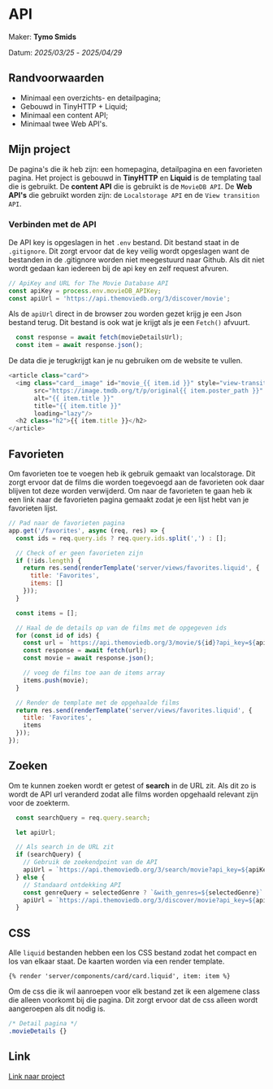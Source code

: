 # API

Maker: **Tymo Smids**

Datum: *2025/03/25* - *2025/04/29*

## Randvoorwaarden

- Minimaal een overzichts- en detailpagina;
- Gebouwd in TinyHTTP + Liquid;
- Minimaal een content API;
- Minimaal twee Web API's.

## Mijn project

De pagina's die ik heb zijn: een homepagina, detailpagina en een favorieten pagina. Het project is gebouwd in **TinyHTTP** en **Liquid** is de templating taal die is gebruikt. De **content API** die is gebruikt is de `MovieDB API`. De **Web API's** die gebruikt worden zijn: de `Localstorage API` en de `View transition API`.

### Verbinden met de API

De API key is opgeslagen in het `.env` bestand. Dit bestand staat in de `.gitignore`. Dit zorgt ervoor dat de key veilig wordt opgeslagen want de bestanden in de .gitignore worden niet meegestuurd naar Github. Als dit niet wordt gedaan kan iedereen bij de api key en zelf request afvuren.

```js
// ApiKey and URL for The Movie Database API
const apiKey = process.env.movieDB_APIKey;
const apiUrl = 'https://api.themoviedb.org/3/discover/movie';
```

Als de `apiUrl` direct in de browser zou worden gezet krijg je een Json bestand terug. Dit bestand is ook wat je krijgt als je een `Fetch()` afvuurt.

```js
  const response = await fetch(movieDetailsUrl);
  const item = await response.json();
```

De data die je terugkrijgt kan je nu gebruiken om de website te vullen.

```js
<article class="card">
  <img class="card__image" id="movie_{{ item.id }}" style="view-transition-name: movie_{{ item.id }}"
       src="https://image.tmdb.org/t/p/original{{ item.poster_path }}" 
       alt="{{ item.title }}" 
       title="{{ item.title }}" 
       loading="lazy"/>
  <h2 class="h2">{{ item.title }}</h2>
</article>
```

## Favorieten

Om favorieten toe te voegen heb ik gebruik gemaakt van localstorage. Dit zorgt ervoor dat de films die worden toegevoegd aan de favorieten ook daar blijven tot deze worden verwijderd. Om naar de favorieten te gaan heb ik een link naar de favorieten pagina gemaakt zodat je een lijst hebt van je favorieten lijst.

```js
// Pad naar de favorieten pagina
app.get('/favorites', async (req, res) => {
  const ids = req.query.ids ? req.query.ids.split(',') : [];

  // Check of er geen favorieten zijn
  if (!ids.length) {
    return res.send(renderTemplate('server/views/favorites.liquid', {
      title: 'Favorites',
      items: []
    }));
  }

  const items = [];

  // Haal de de details op van de films met de opgegeven ids
  for (const id of ids) {
    const url = `https://api.themoviedb.org/3/movie/${id}?api_key=${apiKey}&language=en-US`;
    const response = await fetch(url);
    const movie = await response.json();

    // voeg de films toe aan de items array
    items.push(movie);  
  }

  // Render de template met de opgehaalde films
  return res.send(renderTemplate('server/views/favorites.liquid', {
    title: 'Favorites',
    items
  }));
});
```

## Zoeken

Om te kunnen zoeken wordt er getest of **search** in de URL zit. Als dit zo is wordt de API url veranderd zodat alle films worden opgehaald relevant zijn voor de zoekterm.

```js
  const searchQuery = req.query.search;

  let apiUrl;

  // Als search in de URL zit
  if (searchQuery) {
    // Gebruik de zoekendpoint van de API
    apiUrl = `https://api.themoviedb.org/3/search/movie?api_key=${apiKey}&language=en-US&page=${page}&query=${encodeURIComponent(searchQuery)}`;
  } else {
    // Standaard ontdekking API
    const genreQuery = selectedGenre ? `&with_genres=${selectedGenre}` : '';
    apiUrl = `https://api.themoviedb.org/3/discover/movie?api_key=${apiKey}&language=en-US&page=${page}&sort_by=${sort}${genreQuery}`;
  }
```

## CSS

Alle `liquid` bestanden hebben een los CSS bestand zodat het compact en los van elkaar staat. De kaarten worden via een render template.

```liquid
{% render 'server/components/card/card.liquid', item: item %}
```

Om de css die ik wil aanroepen voor elk bestand zet ik een algemene class die alleen voorkomt bij die pagina. Dit zorgt ervoor dat de css alleen wordt aangeroepen als dit nodig is.

```css
/* Detail pagina */
.movieDetails {}
```

## Link

[Link naar project](tymonl.github.io/API-2425/)

